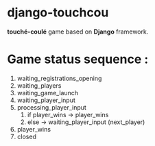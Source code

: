 # django-touchcou
**touché-coulé** game based on **Django** framework.


# Game status sequence :

1. waiting_registrations_opening
1. waiting_players
1. waiting_game_launch
1. waiting_player_input
1. processing_player_input
   1. if player_wins -> player_wins
   1. else -> waiting_player_input (next_player)
1. player_wins
1. closed
